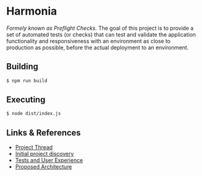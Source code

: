 # Harmonia

*Formely known as Preflight Checks.* The goal of this project is to provide a set of automated tests (or checks) that can test and validate the application functionality and responsiveness with an environment as close to production as possible, before the actual deployment to an environment.

## Building

```bash
$ npm run build 
```

## Executing

```bash
$ node dist/index.js
```

## Links & References
 * [Project Thread](https://vipdecoupledp2.wordpress.com/2022/01/13/project-thread-preflight-checks-next-gen/)
 * [Initial project discovery](https://vipdecoupledp2.wordpress.com/2022/01/10/preflight-tests-next-gen-q1-2022-project/)
 * [Tests and User Experience](https://vipdecoupledp2.wordpress.com/2022/01/20/preflight-checks-tests-and-user-experience/)
 * [Proposed Architecture](https://vipdecoupledp2.wordpress.com/2022/01/26/preflight-checks-proposed-architecture/)
